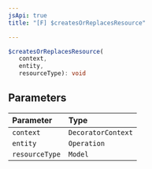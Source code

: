 ```yaml
---
jsApi: true
title: "[F] $createsOrReplacesResource"

---
```

```ts
$createsOrReplacesResource(
   context, 
   entity, 
   resourceType): void
```

## Parameters

| Parameter | Type |
| :------ | :------ |
| `context` | `DecoratorContext` |
| `entity` | `Operation` |
| `resourceType` | `Model` |
